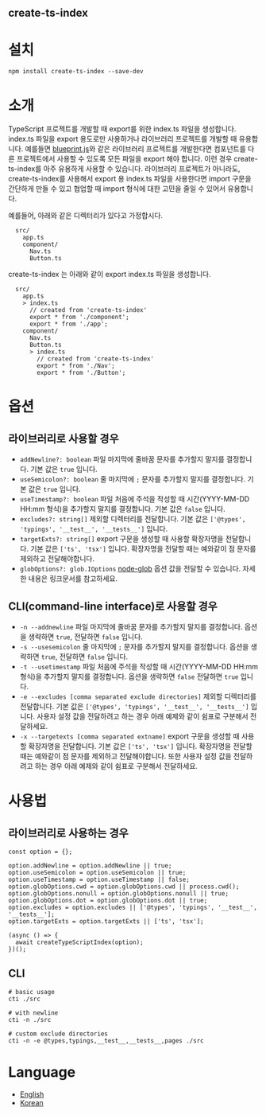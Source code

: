 create-ts-index
----

# 설치
```
npm install create-ts-index --save-dev
```

# 소개
TypeScript 프로젝트를 개발할 때 export를 위한 index.ts 파일을 생성합니다. index.ts 파일을 export 용도로만 사용하거나 라이브러리 프로젝트를 개발할 때 유용합니다. 예를들면 [blueprint.js](http://blueprintjs.com/)와 같은 라이브러리 프로젝트를 개발한다면 컴포넌트를 다른 프로젝트에서 사용할 수 있도록 모든 파일을 export 해야 합니다. 이런 경우 create-ts-index를 아주 유용하게 사용할 수 있습니다. 라이브러리 프로젝트가 아니라도, create-ts-index를 사용해서 export 용 index.ts 파일을 사용한다면 import 구문을 간단하게 만들 수 있고 협업할 때 import 형식에 대한 고민을 줄일 수 있어서 유용합니다.

예를들어, 아래와 같은 디렉터리가 있다고 가정합시다.

```
  src/
    app.ts
    component/
      Nav.ts
      Button.ts
```

create-ts-index 는 아래와 같이 export index.ts 파일을 생성합니다.

```
  src/
    app.ts
    > index.ts
      // created from 'create-ts-index'
      export * from './component';
      export * from './app';
    component/
      Nav.ts
      Button.ts
      > index.ts
        // created from 'create-ts-index'
        export * from './Nav';
        export * from './Button';
```

# 옵션
## 라이브러리로 사용할 경우
* `addNewline?: boolean` 파일 마지막에 줄바꿈 문자를 추가할지 말지를 결정합니다. 기본 값은 `true` 입니다.
* `useSemicolon?: boolean` 줄 마지막에 `;` 문자를 추가할지 말지를 결정합니다. 기본 값은 `true` 입니다.
* `useTimestamp?: boolean` 파일 처음에 주석을 작성할 때 시간(YYYY-MM-DD HH:mm 형식)을 추가할지 말지를 결정합니다. 기본 값은 `false` 입니다.
* `excludes?: string[]` 제외할 디렉터리를 전달합니다. 기본 값은 `['@types', 'typings', '__test__', '__tests__']` 입니다.
* `targetExts?: string[]` export 구문을 생성할 때 사용할 확장자명을 전달합니다. 기본 값은 `['ts', 'tsx']` 입니다. 확장자명을 전달할 때는 예와같이 점 문자를 제외하고 전달해야합니다.
* `globOptions?: glob.IOptions` [node-glob](https://github.com/isaacs/node-glob) 옵션 값을 전달할 수 있습니다. 자세한 내용은 링크문서를 참고하세요.

## CLI(command-line interface)로 사용할 경우
* `-n --addnewline` 파일 마지막에 줄바꿈 문자를 추가할지 말지를 결정합니다. 옵션을 생략하면 `true`, 전달하면 `false` 입니다.
* `-s --usesemicolon` 줄 마지막에 `;` 문자를 추가할지 말지를 결정합니다. 옵션을 생략하면 `true`, 전달하면 `false` 입니다.
* `-t --usetimestamp` 파일 처음에 주석을 작성할 때 시간(YYYY-MM-DD HH:mm 형식)을 추가할지 말지를 결정합니다. 옵션을 생략하면 `false` 전달하면 `true` 입니다.
* `-e --excludes [comma separated exclude directories]` 제외할 디렉터리를 전달합니다. 기본 값은 `['@types', 'typings', '__test__', '__tests__']` 입니다. 사용자 설정 값을 전달하려고 하는 경우 아래 예제와 같이 쉼표로 구분해서 전달하세요.
* `-x --targetexts [comma separated extname]` export 구문을 생성할 때 사용할 확장자명을 전달합니다. 기본 값은 `['ts', 'tsx']` 입니다. 확장자명을 전달할 때는 예와같이 점 문자를 제외하고 전달해야합니다. 또한 사용자 설정 값을 전달하려고 하는 경우 아래 예제와 같이 쉼표로 구분해서 전달하세요.

# 사용법
## 라이브러리로 사용하는 경우
```
const option = {};

option.addNewline = option.addNewline || true;
option.useSemicolon = option.useSemicolon || true;
option.useTimestamp = option.useTimestamp || false;
option.globOptions.cwd = option.globOptions.cwd || process.cwd();
option.globOptions.nonull = option.globOptions.nonull || true;
option.globOptions.dot = option.globOptions.dot || true;
option.excludes = option.excludes || ['@types', 'typings', '__test__', '__tests__'];
option.targetExts = option.targetExts || ['ts', 'tsx'];

(async () => {
  await createTypeScriptIndex(option);
})();
```

## CLI
```
# basic usage
cti ./src

# with newline
cti -n ./src

# custom exclude directories
cti -n -e @types,typings,__test__,__tests__,pages ./src
```

# Language
* [English](https://github.com/imjuni/create-ts-index/blob/master/README.md)
* [Korean](https://github.com/imjuni/create-ts-index/blob/master/README.ko.md)
